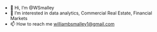 - 👋 Hi, I’m @WSmalley
- 👀 I’m interested in data analytics, Commercial Real Estate, Financial Markets
- 📫 How to reach me williambsmalley1@gmail.com
